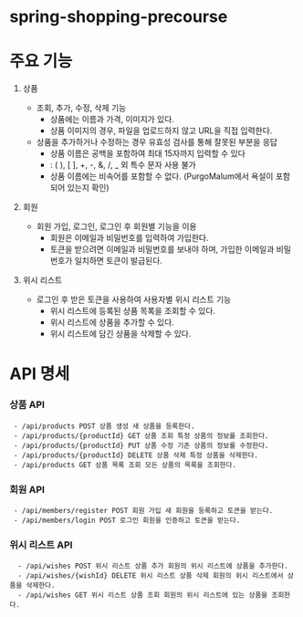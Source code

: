 # spring-shopping-precourse

# 주요 기능
1. 상품
    + 조회, 추가, 수정, 삭제 기능
        - 상품에는 이름과 가격, 이미지가 있다.
        - 상품 이미지의 경우, 파일을 업로드하지 않고 URL을 직접 입력한다.
    + 상품을 추가하거나 수정하는 경우 유효성 검사를 통해 잘못된 부분을 응답
        - 상품 이름은 공백을 포함하여 최대 15자까지 입력할 수 있다
        - : ( ), [ ], +, -, &, /, _ 외 특수 문자 사용 불가
        - 상품 이름에는 비속어를 포함할 수 없다. (PurgoMalum에서 욕설이 포함되어 있는지 확인)


2. 회원
    + 회원 가입, 로그인, 로그인 후 회원별 기능을 이용
        - 회원은 이메일과 비밀번호를 입력하여 가입한다.
        - 토큰을 받으려면 이메일과 비밀번호를 보내야 하며, 가입한 이메일과 비밀번호가 일치하면 토큰이 발급된다.


3. 위시 리스트
    + 로그인 후 받은 토큰을 사용하여 사용자별 위시 리스트 기능
        - 위시 리스트에 등록된 상품 목록을 조회할 수 있다.
        - 위시 리스트에 상품을 추가할 수 있다.
        - 위시 리스트에 담긴 상품을 삭제할 수 있다.



# API 명세
### 상품 API
     - /api/products POST 상품 생성 새 상품을 등록한다.
     - /api/products/{productId} GET 상품 조회 특정 상품의 정보를 조회한다.
     - /api/products/{productId} PUT 상품 수정 기존 상품의 정보를 수정한다.
     - /api/products/{productId} DELETE 상품 삭제 특정 상품을 삭제한다.
     - /api/products GET 상품 목록 조회 모든 상품의 목록을 조회한다.

### 회원 API
     - /api/members/register POST 회원 가입 새 회원을 등록하고 토큰을 받는다.
     - /api/members/login POST 로그인 회원을 인증하고 토큰을 받는다.    

### 위시 리스트 API
      - /api/wishes POST 위시 리스트 상품 추가 회원의 위시 리스트에 상품을 추가한다.
      - /api/wishes/{wishId} DELETE 위시 리스트 상품 삭제 회원의 위시 리스트에서 상품을 삭제한다.
      - /api/wishes GET 위시 리스트 상품 조회 회원의 위시 리스트에 있는 상품을 조회한다.
